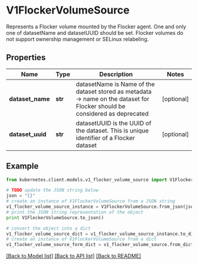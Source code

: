 # V1FlockerVolumeSource

Represents a Flocker volume mounted by the Flocker agent. One and only one of datasetName and datasetUUID should be set. Flocker volumes do not support ownership management or SELinux relabeling.

## Properties
Name | Type | Description | Notes
------------ | ------------- | ------------- | -------------
**dataset_name** | **str** | datasetName is Name of the dataset stored as metadata -&gt; name on the dataset for Flocker should be considered as deprecated | [optional] 
**dataset_uuid** | **str** | datasetUUID is the UUID of the dataset. This is unique identifier of a Flocker dataset | [optional] 

## Example

```python
from kubernetes.client.models.v1_flocker_volume_source import V1FlockerVolumeSource

# TODO update the JSON string below
json = "{}"
# create an instance of V1FlockerVolumeSource from a JSON string
v1_flocker_volume_source_instance = V1FlockerVolumeSource.from_json(json)
# print the JSON string representation of the object
print V1FlockerVolumeSource.to_json()

# convert the object into a dict
v1_flocker_volume_source_dict = v1_flocker_volume_source_instance.to_dict()
# create an instance of V1FlockerVolumeSource from a dict
v1_flocker_volume_source_form_dict = v1_flocker_volume_source.from_dict(v1_flocker_volume_source_dict)
```
[[Back to Model list]](../README.md#documentation-for-models) [[Back to API list]](../README.md#documentation-for-api-endpoints) [[Back to README]](../README.md)


